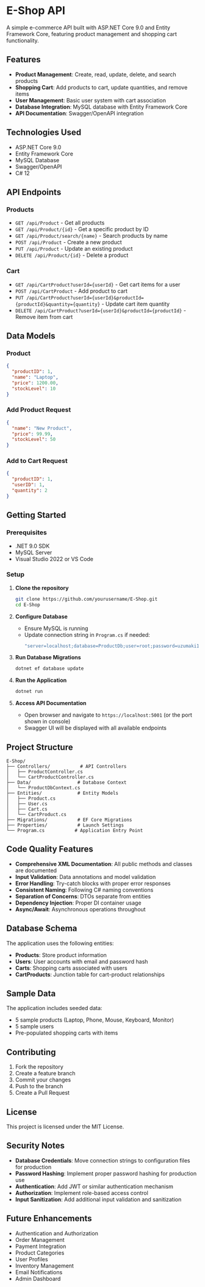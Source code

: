 # E-Shop API

A simple e-commerce API built with ASP.NET Core 9.0 and Entity Framework Core, featuring product management and shopping cart functionality.

## Features

- **Product Management**: Create, read, update, delete, and search products
- **Shopping Cart**: Add products to cart, update quantities, and remove items
- **User Management**: Basic user system with cart association
- **Database Integration**: MySQL database with Entity Framework Core
- **API Documentation**: Swagger/OpenAPI integration

## Technologies Used

- ASP.NET Core 9.0
- Entity Framework Core
- MySQL Database
- Swagger/OpenAPI
- C# 12

## API Endpoints

### Products

- `GET /api/Product` - Get all products
- `GET /api/Product/{id}` - Get a specific product by ID
- `GET /api/Product/search/{name}` - Search products by name
- `POST /api/Product` - Create a new product
- `PUT /api/Product` - Update an existing product
- `DELETE /api/Product/{id}` - Delete a product

### Cart

- `GET /api/CartProduct?userId={userId}` - Get cart items for a user
- `POST /api/CartProduct` - Add product to cart
- `PUT /api/CartProduct?userId={userId}&productId={productId}&quantity={quantity}` - Update cart item quantity
- `DELETE /api/CartProduct?userId={userId}&productId={productId}` - Remove item from cart

## Data Models

### Product
```json
{
  "productID": 1,
  "name": "Laptop",
  "price": 1200.00,
  "stockLevel": 10
}
```

### Add Product Request
```json
{
  "name": "New Product",
  "price": 99.99,
  "stockLevel": 50
}
```

### Add to Cart Request
```json
{
  "productID": 1,
  "userID": 1,
  "quantity": 2
}
```

## Getting Started

### Prerequisites

- .NET 9.0 SDK
- MySQL Server
- Visual Studio 2022 or VS Code

### Setup

1. **Clone the repository**
   ```bash
   git clone https://github.com/yourusername/E-Shop.git
   cd E-Shop
   ```

2. **Configure Database**
   - Ensure MySQL is running
   - Update connection string in `Program.cs` if needed:
     ```csharp
     "server=localhost;database=ProductDb;user=root;password=uzumaki123;"
     ```

3. **Run Database Migrations**
   ```bash
   dotnet ef database update
   ```

4. **Run the Application**
   ```bash
   dotnet run
   ```

5. **Access API Documentation**
   - Open browser and navigate to `https://localhost:5001` (or the port shown in console)
   - Swagger UI will be displayed with all available endpoints

## Project Structure

```
E-Shop/
├── Controllers/           # API Controllers
│   ├── ProductController.cs
│   └── CartProductController.cs
├── Data/                 # Database Context
│   └── ProductDbContext.cs
├── Entities/             # Entity Models
│   ├── Product.cs
│   ├── User.cs
│   ├── Cart.cs
│   └── CartProduct.cs
├── Migrations/           # EF Core Migrations
├── Properties/           # Launch Settings
└── Program.cs           # Application Entry Point
```

## Code Quality Features

- **Comprehensive XML Documentation**: All public methods and classes are documented
- **Input Validation**: Data annotations and model validation
- **Error Handling**: Try-catch blocks with proper error responses
- **Consistent Naming**: Following C# naming conventions
- **Separation of Concerns**: DTOs separate from entities
- **Dependency Injection**: Proper DI container usage
- **Async/Await**: Asynchronous operations throughout

## Database Schema

The application uses the following entities:

- **Products**: Store product information
- **Users**: User accounts with email and password hash
- **Carts**: Shopping carts associated with users
- **CartProducts**: Junction table for cart-product relationships

## Sample Data

The application includes seeded data:
- 5 sample products (Laptop, Phone, Mouse, Keyboard, Monitor)
- 5 sample users
- Pre-populated shopping carts with items

## Contributing

1. Fork the repository
2. Create a feature branch
3. Commit your changes
4. Push to the branch
5. Create a Pull Request

## License

This project is licensed under the MIT License.

## Security Notes

- **Database Credentials**: Move connection strings to configuration files for production
- **Password Hashing**: Implement proper password hashing for production use
- **Authentication**: Add JWT or similar authentication mechanism
- **Authorization**: Implement role-based access control
- **Input Sanitization**: Add additional input validation and sanitization

## Future Enhancements

- Authentication and Authorization
- Order Management
- Payment Integration
- Product Categories
- User Profiles
- Inventory Management
- Email Notifications
- Admin Dashboard

